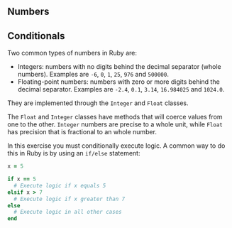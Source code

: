 ## Numbers

## Conditionals

Two common types of numbers in Ruby are:

- Integers: numbers with no digits behind the decimal separator (whole numbers). Examples are `-6`, `0`, `1`, `25`, `976` and `500000`.
- Floating-point numbers: numbers with zero or more digits behind the decimal separator. Examples are `-2.4`, `0.1`, `3.14`, `16.984025` and `1024.0`.

They are implemented through the `Integer` and `Float` classes.

The `Float` and `Integer` classes have methods that will coerce values from one to the other. `Integer` numbers are precise to a whole unit, while `Float` has precision that is fractional to an whole number.

In this exercise you must conditionally execute logic. A common way to do this in Ruby is by using an `if/else` statement:

```ruby
x = 5

if x == 5
  # Execute logic if x equals 5
elsif x > 7
  # Execute logic if x greater than 7
else
  # Execute logic in all other cases
end
```
